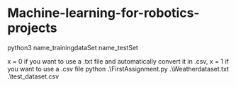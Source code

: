 # Machine-learning-for-robotics-projects


python3 name_trainingdataSet name_testSet

x = 0 if you want to use a .txt file and automatically convert it in .csv, x = 1 if you want to use a .csv file
 python .\FirstAssignment.py .\Weatherdataset.txt .\test_dataset.csv
